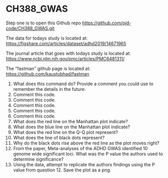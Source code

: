 # CH388_GWAS

Step one is to open this Github repo https://github.com/pjd-code/CH388_GWAS.git

The data for todays study is located at:
https://figshare.com/articles/dataset/adhd2019/14671965 


The journal article that goes with todays study is located at:
https://www.ncbi.nlm.nih.gov/pmc/articles/PMC6481311/ 

The "fastman" github page is located at: 
https://github.com/kaustubhad/fastman

1) What does this command do? Provide a comment you could use to remember the details in the future.
2) Comment this code.
3) Comment this code.
4) Comment this code.
5) Comment this code.
6) Comment this code.
7) What does the red line on the Manhattan plot indicate?
8) What does the blue line on the Manhattan plot indicate?
9) What does the red line on the Q-Q plot represent?
10) What does the line of black dots represent? 
11) Why do the black dots rise above the red line as the plot moves right?
12) From the paper, Meta-analyses of the ADHD GWAS identified 10 genome wide significant loci. What was the P value the authors used to determine significance?
13) Using the data, attempt to replicate the authors findings using the P value from question 12. Save the plot as a png.
